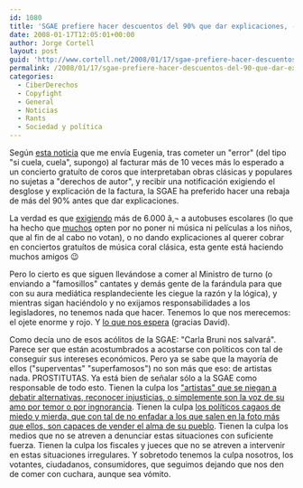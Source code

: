 ```yaml
---
id: 1080
title: 'SGAE prefiere hacer descuentos del 90% que dar explicaciones, -¿por qué será?'
date: 2008-01-17T12:05:01+00:00
author: Jorge Cortell
layout: post
guid: 'http://www.cortell.net/2008/01/17/sgae-prefiere-hacer-descuentos-del-90-que-dar-explicaciones-%c2%bfpor-que-sera/'
permalink: /2008/01/17/sgae-prefiere-hacer-descuentos-del-90-que-dar-explicaciones-por-que-sera/
categories:
  - CiberDerechos
  - Copyfight
  - General
  - Noticias
  - Rants
  - Sociedad y polí­tica
---
```

Según <a title="noticia" target="_blank" href="http://www.lasprovincias.es/valencia/20080117/vida-ocio/sociedad-autores-factura-euros-20080117.html">esta noticia</a> que me enví­a Eugenia, tras cometer un "error" (del tipo "si cuela, cuela", supongo) al facturar más de 10 veces más lo esperado a un concierto gratuí­to de coros que interpretaban obras clásicas y populares no sujetas a "derechos de autor", y recibir una notificación exigiendo el desglose y explicación de la factura, la SGAE ha preferido hacer una rebaja de más del 90% antes que dar explicaciones.

La verdad es que <a title="noticia en Internautas" target="_blank" href="http://www.internautas.org/html/4719.html">exigiendo</a> más de 6.000 â‚¬ a autobuses escolares (lo que ha hecho que <a title="noticia en El Paí­s" target="_blank" href="http://www.elpais.com/articulo/sociedad/Muchos/autocares/dejan/emitir/peliculas/pagar/SGAE/elpepisoc/20080111elpepisoc_7/Tes/">muchos</a> opten por no poner ni música ni pelí­culas a los niños, que al fin de al cabo no votan), o no dando explicaciones al querer cobrar en conciertos gratuí­tos de música coral clásica, esta gente está haciendo muchos amigos 😉

Pero lo cierto es que siguen llevándose a comer al Ministro de turno (o enviando a "famosillos" cantates y demás gente de la farándula para que con su aura mediática resplandeciente les ciegue la razón y la lógica), y mientras sigan haciéndolo y no exijamos responsabilidades a los legisladores, no tenemos nada que hacer. Tenemos lo que nos merecemos: el ojete enorme y rojo. Y <a title="noticia en Internautas" target="_blank" href="http://www.internautas.org/html/4719.html">lo que nos espera</a> (gracias David).

Como decí­a uno de esos acólitos de la SGAE: "Carla Bruni nos salvará". Parece ser que están acostumbrados a acostarse con polí­ticos con tal de conseguir sus intereses económicos. Pero ya se sabe que la mayorí­a de ellos ("superventas" "superfamosos") no son más que eso: de artistas nada. PROSTITUTAS. Ya está bien de señalar sólo a la SGAE como responsable de todo esto. Tienen la culpa los <a target="_blank" title="Barrapunto post Gran Wyoming defendiendo SGAE" href="http://barrapunto.com/article.pl?sid=08/01/14/1050208&from=rss">"artistas" que se niegan a debatir alternativas, reconocer injusticias, o simplemente son la voz de su amo por temor o por ingnorancia</a>. Tienen la culpa <a target="_blank" title="Post" href="http://www.sgaecontratraxtore.com/cms/index.php?page=el-psoe-abre-su-mente-y-nos-ensena-que-hay-dentro">los polí­ticos cagaos de miedo y mierda, que con tal de no enfadar a los que salen en la foto más que ellos, son capaces de vender el alma de su pueblo</a>. Tienen la culpa los medios que no se atreven a denunciar estas situaciones con suficiente fuerza. Tienen la culpa los fiscales y jueces que no se atreven a intervenir en estas situaciones irregulares. Y sobretodo tenemos la culpa nosotros, los votantes, ciudadanos, consumidores, que seguimos dejando que nos den de comer con cuchara, aunque sea vómito.